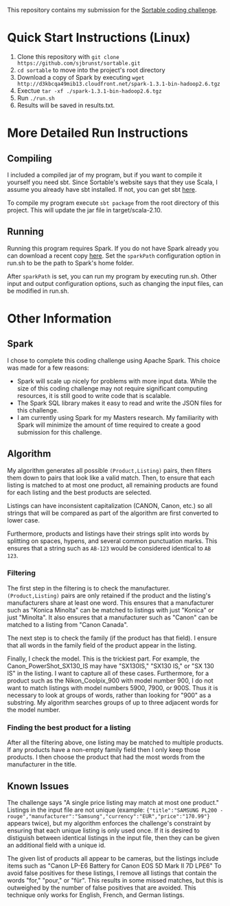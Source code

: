 
This repository contains my submission for the
[Sortable coding challenge](http://sortable.com/challenge/).

# Quick Start Instructions (Linux)

1. Clone this repository with `git clone https://github.com/sjbrunst/sortable.git`
2. `cd sortable` to move into the project's root directory
3. Download a copy of Spark by executing
`wget http://d3kbcqa49mib13.cloudfront.net/spark-1.3.1-bin-hadoop2.6.tgz`
4. Exectue `tar -xf ./spark-1.3.1-bin-hadoop2.6.tgz`
5. Run `./run.sh`
6. Results will be saved in results.txt.

# More Detailed Run Instructions

## Compiling

I included a compiled jar of my program, but if you want to compile it yourself you need sbt. Since
Sortable's website says that they use Scala, I assume you already have sbt installed. If not, you
can get sbt [here](http://www.scala-sbt.org/download.html).

To compile my program execute `sbt package` from the root directory of this project. This will
update the jar file in target/scala-2.10.

## Running

Running this program requires Spark. If you do not have Spark already you can download a recent
copy [here](http://spark.apache.org/downloads.html). Set the `sparkPath` configuration option in
run.sh to be the path to Spark's home folder.

After `sparkPath` is set, you can run my program by executing run.sh. Other input and output
configuration options, such as changing the input files, can be modified in run.sh.

# Other Information

## Spark

I chose to complete this coding challenge using Apache Spark. This choice was made for a few
reasons:

* Spark will scale up nicely for problems with more input data. While the size of this coding
challenge may not require significant computing resources, it is still good to write code that is
scalable.
* The Spark SQL library makes it easy to read and write the JSON files for this challenge.
* I am currently using Spark for my Masters research. My familiarity with Spark will minimize the
amount of time required to create a good submission for this challenge.

## Algorithm

My algorithm generates all possible `(Product,Listing)` pairs, then filters them down to pairs that
look like a valid match. Then, to ensure that each listing is matched to at most one product, all
remaining products are found for each listing and the best products are selected.

Listings can have inconsistent capitalization (CANON, Canon, etc.) so all strings that will be
compared as part of the algorithm are first converted to lower case.

Furthermore, products and listings have their strings split into words by splitting on spaces,
hypens, and several common punctuation marks. This ensures that a string such as `AB-123` would be
considered identical to `AB 123`.

### Filtering

The first step in the filtering is to check the manufacturer. `(Product,Listing)` pairs are only
retained if the product and the listing's manufacturers share at least one word. This ensures that
a manufacturer such as "Konica Minolta" can be matched to listings with just "Konica" or just
"Minolta". It also ensures that a manufacturer such as "Canon" can be matched to a listing from
"Canon Canada".

The next step is to check the family (if the product has that field). I ensure that all words in
the family field of the product appear in the listing.

Finally, I check the model. This is the trickiest part. For example, the
Canon\_PowerShot\_SX130\_IS may have "SX130IS," "SX130 IS," or "SX 130 IS" in the listing. I want
to capture all of these cases. Furthermore, for a product such as the Nikon\_Coolpix\_900 with
model number 900, I do not want to match listings with model numbers 5900, 7900, or 900S. Thus it
is necessary to look at groups of words, rather than looking for "900" as a substring. My algorithm
searches groups of up to three adjacent words for the model number.

### Finding the best product for a listing

After all the filtering above, one listing may be matched to multiple products. If any products
have a non-empty family field then I only keep those products. I then choose the product that had
the most words from the manufacturer in the title.

## Known Issues

The challenge says "A single price listing may match at most one product." Listings in the input
file are not unique (example:
`{"title":"SAMSUNG PL200 - rouge","manufacturer":"Samsung","currency":"EUR","price":"170.99"}`
appears twice), but my algorithm enforces the challenge's constraint by ensuring that each unique
listing is only used once. If it is desired to distiguish between identical listings in the input
file, then they can be given an additional field with a unique id.

The given list of products all appear to be cameras, but the listings include items such as "Canon
LP-E6 Battery for Canon EOS 5D Mark II 7D LPE6" To avoid false positives for these listings, I
remove all listings that contain the words "for," "pour," or "für". This results in some missed
matches, but this is outweighed by the number of false positives that are avoided. This technique 
only works for English, French, and German listings.
